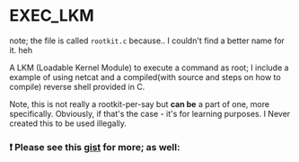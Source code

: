 # EXEC_LKM
note; the file is called `rootkit.c` because.. I couldn't find a better name for it. heh

A LKM (Loadable Kernel Module) 
to execute a command as root;
I include a example of using netcat and a 
compiled(with source and steps on how to compile) reverse shell provided in C. 

Note, this is not really a rootkit-per-say but __can be__ a part of one, more specifically. Obviously, if that's the case - it's for learning purposes. I Never created this to be used illegally.
### :exclamation: Please see this [gist](https://gist.github.com/loneicewolf/226e3e20e6041d12a63a5e833ebb0503) for more; as well: 
